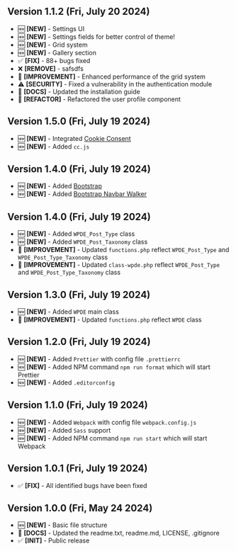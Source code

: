## Version 1.1.2 (Fri, July 20 2024)

- 🆕 **[NEW]** - Settings UI
- 🆕 **[NEW]** - Settings fields for better control of theme!
- 🆕 **[NEW]** - Grid system
- 🆕 **[NEW]** - Gallery section
- ✅ **[FIX]** - 88+ bugs fixed
- ❌ **[REMOVE]** - safsdfs
- 🚀 **[IMPROVEMENT]** - Enhanced performance of the grid system
- ⚠️ **[SECURITY]** - Fixed a vulnerability in the authentication module
- 📜 **[DOCS]** - Updated the installation guide
- 🔄 **[REFACTOR]** - Refactored the user profile component

## Version 1.5.0 (Fri, July 19 2024)

- 🆕 **[NEW]** - Integrated [Cookie Consent](https://github.com/orestbida/cookieconsent)
- 🆕 **[NEW]** - Added `cc.js`

## Version 1.4.0 (Fri, July 19 2024)

- 🆕 **[NEW]** - Added [Bootstrap](https://getbootstrap.com/)
- 🆕 **[NEW]** - Added [Bootstrap Navbar Walker](https://github.com/AlexWebLab/bootstrap-5-wordpress-navbar-walker)

## Version 1.4.0 (Fri, July 19 2024)

- 🆕 **[NEW]** - Added `WPDE_Post_Type` class
- 🆕 **[NEW]** - Added `WPDE_Post_Taxonomy` class
- 🚀 **[IMPROVEMENT]** - Updated `functions.php` reflect `WPDE_Post_Type` and `WPDE_Post_Type_Taxonomy` class
- 🚀 **[IMPROVEMENT]** - Updated `class-wpde.php` reflect `WPDE_Post_Type` and `WPDE_Post_Type_Taxonomy` class

## Version 1.3.0 (Fri, July 19 2024)

- 🆕 **[NEW]** - Added `WPDE` main class
- 🚀 **[IMPROVEMENT]** - Updated `functions.php` reflect `WPDE` class

## Version 1.2.0 (Fri, July 19 2024)

- 🆕 **[NEW]** - Added `Prettier` with config file `.prettierrc`
- 🆕 **[NEW]** - Added NPM command `npm run format` which will start Prettier
- 🆕 **[NEW]** - Added `.editorconfig`

## Version 1.1.0 (Fri, July 19 2024)

- 🆕 **[NEW]** - Added `Webpack` with config file `webpack.config.js`
- 🆕 **[NEW]** - Added `Sass` support
- 🆕 **[NEW]** - Added NPM command `npm run start` which will start Webpack

## Version 1.0.1 (Fri, July 19 2024)

- ✅ **[FIX]** - All identified bugs have been fixed

## Version 1.0.0 (Fri, May 24 2024)

- 🆕 **[NEW]** - Basic file structure
- 📜 **[DOCS]** - Updated the readme.txt, readme.md, LICENSE, .gitignore
- ✅ **[INIT]** - Public release
